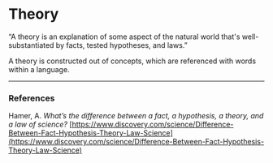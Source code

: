 # Theory

“A theory is an explanation of some aspect of the natural world that's well-substantiated by facts, tested hypotheses, and laws.”

A theory is constructed out of concepts, which are referenced with words within a language.

---

### References

Hamer, A. *What’s the difference between a fact, a hypothesis, a theory, and a law of science?* [https://www.discovery.com/science/Difference-Between-Fact-Hypothesis-Theory-Law-Science](https://www.discovery.com/science/Difference-Between-Fact-Hypothesis-Theory-Law-Science)

